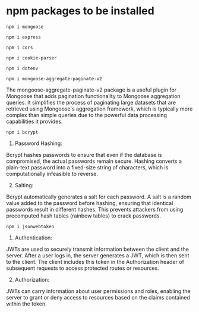 # npm packages to be installed 
```
npm i mongoose
```
```
npm i express
```
```
npm i cors
```
```
npm i cookie-parser
```
```
npm i dotenv
```
```
npm i mongoose-aggregate-paginate-v2
```
The mongoose-aggregate-paginate-v2 package is a useful plugin for Mongoose that adds pagination functionality to Mongoose aggregation queries. It simplifies the process of paginating large datasets that are retrieved using Mongoose's aggregation framework, which is typically more complex than simple queries due to the powerful data processing capabilities it provides.

```
npm i bcrypt
```
1. Password Hashing:

Bcrypt hashes passwords to ensure that even if the database is compromised, the actual passwords remain secure.
Hashing converts a plain-text password into a fixed-size string of characters, which is computationally infeasible to reverse.

2. Salting:

Bcrypt automatically generates a salt for each password.
A salt is a random value added to the password before hashing, ensuring that identical passwords result in different hashes. This prevents attackers from using precomputed hash tables (rainbow tables) to crack passwords.

```
npm i jsonwebtoken
```
1. Authentication:

JWTs are used to securely transmit information between the client and the server. After a user logs in, the server generates a JWT, which is then sent to the client. The client includes this token in the Authorization header of subsequent requests to access protected routes or resources.

2. Authorization:

JWTs can carry information about user permissions and roles, enabling the server to grant or deny access to resources based on the claims contained within the token.